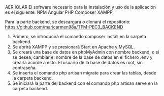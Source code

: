 AER IOLAR
El software necesario para la instalación y uso de la aplicación es el siguiente:
NPM
Angular
PHP
Composer
XAMPP

Para la parte backend, se descargará o clonará el repositorio: 
https://github.com/maricarmen98a/TFM-PEC3_BACKEND

1.	Primero, se introducirá el comando composer install en la carpeta backend.
2.	Se abrirá XAMPP y se presionará Start en Apache y MySQL.
3.	Se creará una base de datos en phpMyAdmin con nombre backend, o si se desea, cambiar el nombre de la base de datos en el fichero .env y crearla acorde a esto. El usuario de la base de datos es root, sin contraseña.
4.	Se inserta el comando php artisan migrate para crear las tablas, desde la carpeta backend.
5.	Se iniciará la parte del backend con el comando php artisan serve en la carpeta backend.
